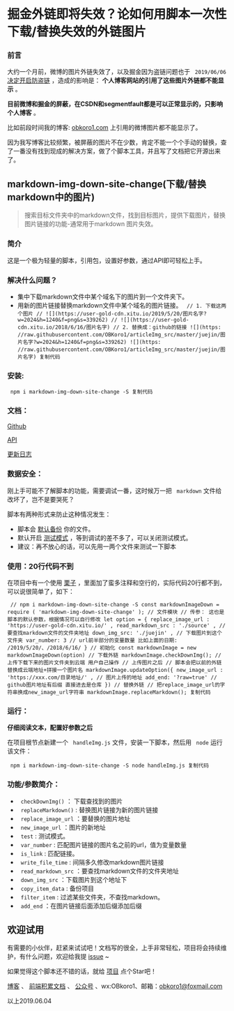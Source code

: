 # 掘金外链即将失效？论如何用脚本一次性下载/替换失效的外链图片 #

### 前言 ###

大约一个月前，微博的图片外链失效了，以及掘金因为盗链问题也于 ` 2019/06/06` [决定开启防盗链]( https://juejin.im/post/5cefb6a3f265da1b95703b9d ) ，造成的影响是： **个人博客网站的引用了这些图片外链都不能显示** 。

**目前微博和掘金的屏蔽，在CSDN和segmentfault都是可以正常显示的，只影响个人博客** 。

比如前段时间我的博客: [obkoro1.com]( https://link.juejin.im?target=http%3A%2F%2Fobkoro1.com ) 上引用的微博图片都不能显示了。

因为我写博客比较频繁，被屏蔽的图片不在少数，肯定不能一个个手动的替换，查了一番没有找到现成的解决方案，做了个脚本工具，并且写了文档把它开源出来了。

## markdown-img-down-site-change(下载/替换markdown中的图片) ##

> 
> 
> 
> 搜索目标文件夹中的markdown文件，找到目标图片，提供下载图片，替换图片链接的功能-通常用于markdown 图片失效。
> 
> 

### 简介 ###

这是一个极为轻量的脚本，引用包，设置好参数，通过API即可轻松上手。

### 解决什么问题？ ###

* 集中下载markdown文件中某个域名下的图片到一个文件夹下。
* 用新的图片链接替换markdown文件中某个域名的图片链接。
` // 1. 下载这两个图片 // ![](https://user-gold-cdn.xitu.io/2019/5/20/图片名字?w=2024&h=1240&f=png&s=339262) // ![](https://user-gold-cdn.xitu.io/2018/6/16/图片名字) // 2. 替换成：github的链接 ![](https: //raw.githubusercontent.com/OBKoro1/articleImg_src/master/juejin/图片名字?w=2024&h=1240&f=png&s=339262) ![](https: //raw.githubusercontent.com/OBKoro1/articleImg_src/master/juejin/图片名字) 复制代码`

### 安装: ###

` npm i markdown-img-down-site-change -S 复制代码`

### 文档： ###

[Github]( https://link.juejin.im?target=https%3A%2F%2Fgithub.com%2FOBKoro1%2Fmarkdown-img-down-site-change )

[API]( https://link.juejin.im?target=https%3A%2F%2Fgithub.com%2FOBKoro1%2Fmarkdown-img-down-site-change%2Fwiki%2FAPI )

[更新日志]( https://link.juejin.im?target=https%3A%2F%2Fgithub.com%2FOBKoro1%2Fmarkdown-img-down-site-change%2Fwiki%2F%25E6%259B%25B4%25E6%2596%25B0%25E6%2597%25A5%25E5%25BF%2597 )

### 数据安全： ###

刚上手可能不了解脚本的功能，需要调试一番，这时候万一把 ` markdown` 文件给改坏了，岂不是要哭死？

脚本有两种形式来防止这种情况发生：

* 脚本会 [默认备份]( https://link.juejin.im?target=https%3A%2F%2Fgithub.com%2FOBKoro1%2Fmarkdown-img-down-site-change%2Fwiki%2FAPI%23copy_item_data%25E5%25A4%2587%25E4%25BB%25BD%25E9%25A1%25B9%25E7%259B%25AE%25E7%259A%2584%25E5%259C%25B0%25E5%259D%2580 ) 你的文件。
* 默认开启 [测试模式]( https://link.juejin.im?target=https%3A%2F%2Fgithub.com%2FOBKoro1%2Fmarkdown-img-down-site-change%2Fwiki%2FAPI%23test%25E6%2598%25AF%25E5%2590%25A6%25E5%25BC%2580%25E5%2590%25AF%25E6%25B5%258B%25E8%25AF%2595%25E6%25A8%25A1%25E5%25BC%258F ) ，等到调试的差不多了，可以关闭测试模式。
* 建议：再不放心的话，可以先用一两个文件来测试一下脚本

### 使用：20行代码不到 ###

在项目中有一个使用 [栗子]( https://link.juejin.im?target=https%3A%2F%2Fgithub.com%2FOBKoro1%2Fmarkdown-img-down-site-change%2Fblob%2Fmaster%2Fexample.js ) ，里面加了蛮多注释和空行的，实际代码20行都不到，可以说很简单了，如下：

` // npm i markdown-img-down-site-change -S const markdownImageDown = require ( 'markdown-img-down-site-change' ); // 文件模块 // 传参： 这也是脚本的默认参数，根据情况可以自行修改 let option = { replace_image_url : 'https://user-gold-cdn.xitu.io/' , read_markdown_src : './source' , // 要查找markdown文件的文件夹地址 down_img_src: './juejin' , // 下载图片到这个文件夹 var_number: 3 // url前半部分的变量数量 比如上面的日期: /2019/5/20/、/2018/6/16/ } // 初始化 const markdownImage = new markdownImageDown(option) // 下载外链 markdownImage.checkDownImg(); // 上传下载下来的图片文件夹到云端 用户自己操作 // 上传图片之后 // 脚本会把以前的外链替换成云端地址+拼接一个图片名 markdownImage.updateOption({ new_image_url : 'https://xxx.com/目录地址/' , // 图片上传的地址 add_end: '?raw=true' // github图片地址有后缀 直接进去是仓库 }) // 替换外链 // 把replace_image_url的字符串换成new_image_url字符串 markdownImage.replaceMarkdown(); 复制代码`

### 运行： ###

**仔细阅读文本，配置好参数之后**

在项目根节点新建一个 ` handleImg.js` 文件，安装一下脚本，然后用 ` node` 运行该文件：

` npm i markdown-img-down-site-change -S node handleImg.js 复制代码`

### 功能/参数简介： ###

* ` checkDownImg()` ： 下载查找到的图片
* ` replaceMarkdown()` : 替换图片链接为新的图片链接
* ` replace_image_url` ：要替换的图片地址
* ` new_image_url` ：图片的新地址
* ` test` : 测试模式。
* ` var_number` : 匹配图片链接的图片名之前的url，值为变量数量
* ` is_link` : 匹配链接。
* ` write_file_time` : 间隔多久修改markdown图片链接
* ` read_markdown_src` ：要查找markdown文件的文件夹地址
* ` down_img_src` ：下载图片到这个地址下
* ` copy_item_data` : 备份项目
* ` filter_item` : 过滤某些文件夹，不查找markdown。
* ` add_end` ：在图片链接后面添加后缀添加后缀

## 欢迎试用 ##

有需要的小伙伴，赶紧来试试吧！文档写的很全，上手非常轻松，项目将会持续维护，有什么问题，欢迎给我提 [issue]( https://link.juejin.im?target=https%3A%2F%2Fgithub.com%2FOBKoro1%2Fmarkdown-img-down-site-change%2Fissues ) ~

如果觉得这个脚本还不错的话，就给 [项目]( https://link.juejin.im?target=https%3A%2F%2Fgithub.com%2FOBKoro1%2Fmarkdown-img-down-site-change ) 点个Star吧！

[博客]( https://link.juejin.im?target=http%3A%2F%2Fobkoro1.com%2F ) 、 [前端积累文档]( https://link.juejin.im?target=http%3A%2F%2Fobkoro1.com%2Fweb_accumulate%2Faccumulate%2F ) 、 [公众号]( https://link.juejin.im?target=https%3A%2F%2Fuser-gold-cdn.xitu.io%2F2018%2F5%2F1%2F1631b6f52f7e7015%3Fw%3D344%26amp%3Bh%3D344%26amp%3Bf%3Djpeg%26amp%3Bs%3D8317 ) 、wx:OBkoro1、邮箱：obkoro1@foxmail.com

以上2019.06.04